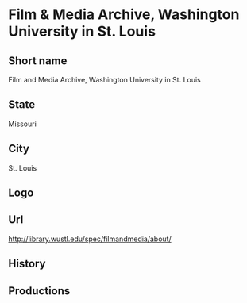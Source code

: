 # Film & Media Archive, Washington University in St. Louis

## Short name

Film and Media Archive, Washington University in St. Louis

## State

Missouri

## City

St. Louis

## Logo



## Url

http://library.wustl.edu/spec/filmandmedia/about/

## History



## Productions


